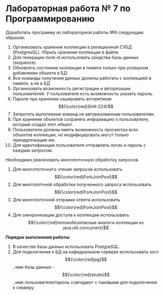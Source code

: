 # Лабораторная работа № 7 по Программированию

Доработать программу из лабораторной работы №6 следующим образом:
1.	Организовать хранение коллекции в реляционной СУБД (PostgresQL). Убрать хранение коллекции в файле.
2.	Для генерации поля id использовать средства базы данных (sequence).
3.	Обновлять состояние коллекции в памяти только при успешном добавлении объекта в БД
4.	Все команды получения данных должны работать с коллекцией в памяти, а не в БД
5.	Организовать возможность регистрации и авторизации пользователей. У пользователя есть возможность указать пароль.
6.	Пароли при хранении хэшировать алгоритмом $${\color{red}SHA-224}$$
7.	Запретить выполнение команд не авторизованным пользователям.
8.	При хранении объектов сохранять информацию о пользователе, который создал этот объект.
9.	Пользователи должны иметь возможность просмотра всех объектов коллекции, но модифицировать могут только принадлежащие им.
10.	Для идентификации пользователя отправлять логин и пароль с каждым запросом.

Необходимо реализовать многопоточную обработку запросов.
1.	Для многопоточного чтения запросов использовать $${\color{red}ForkJoinPool}$$
2.	Для многопотчной обработки полученного запроса использовать $${\color{red}ForkJoinPool}$$
3.	Для многопоточной отправки ответа использовать $${\color{red}ForkJoinPool}$$
4.	Для синхронизации доступа к коллекции использовать $${\color{red}потокобезопасные аналоги коллекции из java.util.concurrent}$$

**Порядок выполнения работы:**
1.	В качестве базы данных использовать PostgreSQL.
2.	Для подключения к БД на кафедральном сервере использовать хост $${\color{red}pg}$$, имя базы данных - $${\color{red}studs}$$, имя пользователя/пароль совпадают с таковыми для подключения к серверу.
